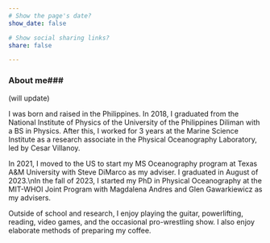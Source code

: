 ```yaml
---
# Show the page's date?
show_date: false

# Show social sharing links?
share: false

---
```


### About me###
 (will update)
 
 I was born and raised in the Philippines. In 2018, I graduated from the National Institute of Physics of the University of the Philippines Diliman with a BS in Physics. After this, I worked for 3 years at the Marine Science Institute as a research associate in the Physical Oceanography Laboratory, led by Cesar Villanoy.
 
 In 2021, I moved to the US to start my MS Oceanography program at Texas A&M University with Steve DiMarco as my adviser. I graduated in August of 2023.\nIn the fall of 2023, I started my PhD in Physical Oceanography at the MIT-WHOI Joint Program with Magdalena Andres and Glen Gawarkiewicz as my advisers.
 
 Outside of school and research, I enjoy playing the guitar, powerlifting, reading, video games, and the occasional pro-wrestling show. I also enjoy elaborate methods of preparing my coffee.





